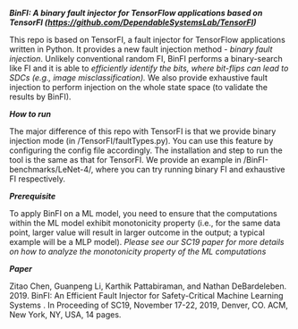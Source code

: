 ***BinFI: A binary fault injector for TensorFlow applications based on TensorFI (https://github.com/DependableSystemsLab/TensorFI)***
 
This repo is based on TensorFI, a fault injector for TensorFlow applications written in Python. It provides a new fault injection method - *binary fault injection*. Unlikely conventional random FI, BinFI performs a binary-search like FI and it is able to *efficiently identify the bits, where bit-flips can lead to SDCs (e.g., image misclassification).* We also provide exhaustive fault injection to perform injection on the whole state space (to validate the results by BinFI).

***How to run***

The major difference of this repo with TensorFI is that we provide binary injection mode (in /TensorFI/faultTypes.py). You can use this feature by configuring the config file accordingly. The installation and step to run the tool is the same as that for TensorFI. We provide an example in /BinFI-benchmarks/LeNet-4/, where you can try running binary FI and exhaustive FI respectively.

***Prerequisite***

To apply BinFI on a ML model, you need to ensure that the computations within the ML model exhibit monotonicity property (i.e., for the same data point, larger value will result in larger outcome in the output; a typical example will be a MLP model). *Please see our SC19 paper for more details on how to analyze the monotonicity property of the ML computations*


***Paper***

Zitao Chen, Guanpeng Li, Karthik Pattabiraman, and Nathan DeBardeleben. 2019. BinFI: An Efficient Fault Injector for Safety-Critical Machine Learning Systems . In Proceeding of SC19, November 17-22, 2019, Denver, CO. ACM, New York, NY, USA, 14 pages.

